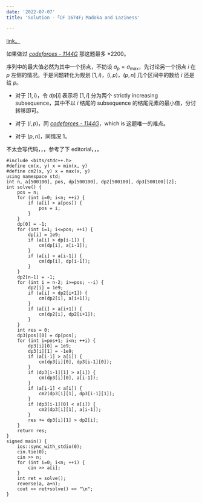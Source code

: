 ```yaml
---
date: '2022-07-07'
title: 'Solution -「CF 1674F」Madoka and Laziness'

---
```


[link。](https://codeforces.com/problemset/problem/1647/F)

如果做过 [*codeforces - 1144G*](https://codeforces.com/problemset/problem/1144/G) 那这题最多 \*2200。

序列中的最大值必然为其中一个拐点，不妨设 $a_p = a_\max$，先讨论另一个拐点 $i$ 在 $p$ 左侧的情况。于是问题转化为规划 $[1, i)$，$(i, p)$，$(p, n]$ 几个区间中的数给 $i$ 还是给 $p$。

- 对于 $[1, i)$，令 $dp[i]$ 表示将 $[1, i]$ 分为两个 strictly increasing subsequence，其中不以 $i$ 结尾的 subsequence 的结尾元素的最小值，分讨转移即可。

- 对于 $(i, p)$，同 [*codeforces - 1144G*](https://codeforces.com/problemset/problem/1144/G)，which is 这题唯一的难点。

- 对于 $(p, n]$，同情况 1。

不太会写代码，，，参考了下 editorial，，，

```cpp[class="line-numbers"]
#include <bits/stdc++.h>
#define cm(x, y) x = min(x, y)
#define cm2(x, y) x = max(x, y)
using namespace std;
int n, a[500100], pos, dp[500100], dp2[500100], dp3[500100][2];
int solve() {
    pos = n;
    for (int i=0; i<n; ++i) {
        if (a[i] > a[pos]) {
            pos = i;
        }
    }
    dp[0] = -1;
    for (int i=1; i<=pos; ++i) {
        dp[i] = 1e9;
        if (a[i] > dp[i-1]) {
            cm(dp[i], a[i-1]);
        }
        if (a[i] > a[i-1]) {
            cm(dp[i], dp[i-1]);
        }
    }
    dp2[n-1] = -1;
    for (int i = n-2; i>=pos; --i) {
        dp2[i] = 1e9;
        if (a[i] > dp2[i+1]) {
            cm(dp2[i], a[i+1]);
        }
        if (a[i] > a[i+1]) {
            cm(dp2[i], dp2[i+1]);
        }
    }
    int res = 0;
    dp3[pos][0] = dp[pos];
    for (int i=pos+1; i<n; ++i) {
        dp3[i][0] = 1e9;
        dp3[i][1] = -1e9;
        if (a[i-1] > a[i]) {
            cm(dp3[i][0], dp3[i-1][0]);
        }
        if (dp3[i-1][1] > a[i]) {
            cm(dp3[i][0], a[i-1]);
        }
        if (a[i-1] < a[i]) {
            cm2(dp3[i][1], dp3[i-1][1]);
        }
        if (dp3[i-1][0] < a[i]) {
            cm2(dp3[i][1], a[i-1]);
        }
        res += dp3[i][1] > dp2[i];
    }
    return res;
}
signed main() {
    ios::sync_with_stdio(0);
    cin.tie(0);
    cin >> n;
    for (int i=0; i<n; ++i) {
        cin >> a[i];
    }
    int ret = solve();
    reverse(a, a+n);
    cout << ret+solve() << "\n";
}
```